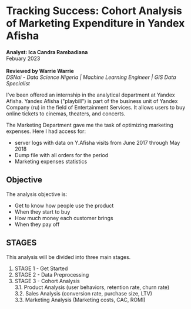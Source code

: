 # Tracking Success: Cohort Analysis of Marketing Expenditure in Yandex Afisha
**Analyst: Ica Candra Rambadiana** <br>
Febuary 2023 <br>
<br>
**Reviewed by Warrie Warrie**<br>
*DSNai - Data Science Nigeria | Machine Learning Engineer | GIS Data Specialist*<br>

I've been offered an internship in the analytical department at Yandex Afisha. Yandex Afisha ("playbill") is part of the business unit of Yandex Company (ru) in the field of Entertainment Services. It allows users to buy online tickets to cinemas, theaters, and concerts. 

The Marketing Department gave me the task of optimizing marketing expenses. Here I had access for:
- server logs with data on Y.Afisha visits from June 2017 through May 2018
- Dump file with all orders for the period
- Marketing expenses statistics

## Objective
The analysis objective is:
- Get to know how people use the product
- When they start to buy
- How much money each customer brings
- When they pay off

## STAGES
This analysis will be divided into three main stages.
 1. STAGE 1 - Get Started
 2. STAGE 2 - Data Preprocessing
 3. STAGE 3 - Cohort Analysis<br>
    3.1. Product Analysis (user behaviors, retention rate, churn rate)<br>
    3.2. Sales Analysis (conversion rate, purchase size, LTV)<br>
    3.3. Marketing Analysis (Marketing costs, CAC, ROMI)
